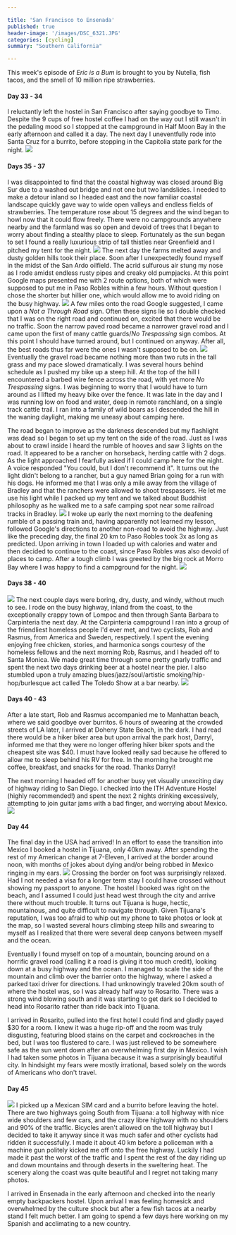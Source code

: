 ```yaml
---

title: 'San Francisco to Ensenada'
published: true
header-image: '/images/DSC_6321.JPG'
categories: [cycling]
summary: "Southern California"

---
```


This week's episode of *Eric is a Bum* is brought to you by Nutella, fish tacos, and the smell of 10 million ripe strawberries.

#### Day 33 - 34

I reluctantly left the hostel in San Francisco after saying goodbye to Timo. Despite the 9 cups of free hostel coffee I had on the way out I still wasn't in the pedaling mood so I stopped at the campground in Half Moon Bay in the early afternoon and called it a day. The next day I uneventfully rode into Santa Cruz for a burrito, before stopping in the Capitolia state park for the night.
![](/images/DSC_6321.JPG)
#### Days 35 - 37
I was disappointed to find that the coastal highway was closed around Big Sur due to a washed out bridge and not one but two landslides. I needed to make a detour inland so I headed east and the now familiar coastal landscape quickly gave way to wide open valleys and endless fields of strawberries. The temperature rose about 15 degrees and the wind began to howl now that it could flow freely. There were no campgrounds anywhere nearby and the farmland was so open and devoid of trees that I began to worry about finding a stealthy place to sleep. Fortunately as the sun began to set I found a really luxurious strip of tall thistles near Greenfield and I pitched my tent for the night. 
![](/images/DSC_6316.JPG)
The next day the farms melted away and dusty golden hills took their place. Soon after I unexpectedly found myself in the midst of the San Ardo oilfield. The acrid sulfurous air stung my nose as I rode amidst endless rusty pipes and creaky old pumpjacks. At this point Google maps presented me with 2 route options, both of which were supposed to put me in Paso Robles within a few hours. Without question I chose the shorter but hillier one, which would allow me to avoid riding on the busy highway.
![](/images/DSC_6327.JPG)
A few miles onto the road Google suggested, I came upon a *Not a Through Road* sign. Often these signs lie so I double checked that I was on the right road and continued on, excited that there would be no traffic. Soon the narrow paved road became a narrower gravel road and I came upon the first of many cattle guards/*No Trespassing* sign combos. At this point I should have turned around, but I continued on anyway. After all, the best roads thus far were the ones I wasn't supposed to be on. 
![](/images/DSC_6336.JPG)
Eventually the gravel road became nothing more than two ruts in the tall grass and my pace slowed dramatically. I was several hours behind schedule as I pushed my bike up a steep hill. At the top of the hill I encountered a barbed wire fence across the road, with yet more *No Trespassing* signs. I was beginning to worry that I would have to turn around as I lifted my heavy bike over the fence. It was late in the day and I was running low on food and water, deep in remote ranchland, on a single track cattle trail. I ran into a family of wild boars as I descended the hill in the waning daylight, making me uneasy about camping here. 

The road began to improve as the darkness descended but my flashlight was dead so I began to set up my tent on the side of the road. Just as I was about to crawl inside I heard the rumble of hooves and saw 3 lights on the road. It appeared to be a rancher on horseback, herding cattle with 2 dogs. As the light approached I fearfully asked if I could camp here for the night. A voice responded "You could, but I don't recommend it". It turns out the light didn't belong to a rancher, but a guy named Brian going for a run with his dogs. He informed me that I was only a mile away from the village of Bradley and that the ranchers were allowed to shoot trespassers. He let me use his light while I packed up my tent and we talked about Buddhist philosophy as he walked me to a safe camping spot near some railroad tracks in Bradley.
![](/images/IMG_20170511_103954.jpg)
I woke up early the next morning to the deafening rumble of a passing train and, having apparently not learned my lesson, followed Google's directions to another non-road to avoid the highway. Just like the preceding day, the final 20 km to Paso Robles took 3x as long as predicted. Upon arriving in town I loaded up with calories and water and then decided to continue to the coast, since Paso Robles was also devoid of places to camp. After a tough climb I was greeted by the big rock at Morro Bay where I was happy to find a campground for the night.
![](/images/DSC_6370.JPG)
#### Days 38 - 40
![](/images/IMG_20170511_165008-PANO.jpg)
The next couple days were boring, dry, dusty, and windy, without much to see. I rode on the busy highway, inland from the coast, to the exceptionally crappy town of Lompoc and then through Santa Barbara to Carpinteria the next day. At the Carpinteria campground I ran into a group of the friendliest homeless people I'd ever met, and two cyclists, Rob and Rasmus, from America and Sweden, respectively. I spent the evening enjoying free chicken, stories, and harmonica songs courtesy of the homeless fellows and the next morning Rob, Rasmus, and I headed off to Santa Monica. We made great time through some pretty gnarly traffic and spent the next two days drinking beer at a hostel near the pier. I also stumbled upon a truly amazing blues/jazz/soul/artistic smoking/hip-hop/burlesque act called The Toledo Show at a bar nearby. 
![](/images/IMG_20170515_191551.jpg)
#### Days 40 - 43
After a late start, Rob and Rasmus accompanied me to Manhattan beach, where we said goodbye over burritos. 6 hours of swearing at the crowded streets of LA later, I arrived at Doheny State Beach, in the dark. I had read there would be a hiker biker area but upon arrival the park host, Darryl, informed me that they were no longer offering hiker biker spots and the cheapest site was $40. I must have looked really sad because he offered to allow me to sleep behind his RV for free. In the morning he brought me coffee, breakfast, and snacks for the road. Thanks Darryl!

The next morning I headed off for another busy yet visually unexciting day of highway riding to San Diego. I checked into the ITH Adventure Hostel (highly recommended!) and spent the next 2 nights drinking excessively, attempting to join guitar jams with a bad finger, and worrying about Mexico.
![](/images/IMG_20170519_022902.jpg)

#### Day 44

The final day in the USA had arrived! In an effort to ease the transition into Mexico I booked a hostel in Tijuana, only 40km away. After spending the rest of my American change at 7-Eleven, I arrived at the border around noon, with months of jokes about dying and/or being robbed in Mexico ringing in my ears.
![](/images/DSC_6402.JPG)
Crossing the border on foot was surprisingly relaxed. Had I not needed a visa for a longer term stay I could have crossed without showing my passport to anyone. The hostel I booked was right on the beach, and I assumed I could just head west through the city and arrive there without much trouble. It turns out Tijuana is huge, hectic, mountainous, and quite difficult to navigate through. Given Tijuana's reputation, I was too afraid to whip out my phone to take photos or look at the map, so I wasted several hours climbing steep hills and swearing to myself as I realized that there were several deep canyons between myself and the ocean. 

Eventually I found myself on top of a mountain, bouncing around on a horrific gravel road (calling it a road is giving it too much credit), looking down at a busy highway and the ocean. I managed to scale the side of the mountain and climb over the barrier onto the highway, where I asked a parked taxi driver for directions. I had unknowingly traveled 20km south of where the hostel was, so I was already half way to Rosarito. There was a strong wind blowing south and it was starting to get dark so I decided to head into Rosarito rather than ride back into Tijuana. 

I arrived in Rosarito, pulled into the first hotel I could find and gladly payed $30 for a room. I knew it was a huge rip-off and the room was truly disgusting, featuring blood stains on the carpet and cockroaches in the bed, but I was too flustered to care. I was just relieved to be somewhere safe as the sun went down after an overwhelming first day in Mexico. I wish I had taken some photos in Tijuana because it was a surprisingly beautiful city. In hindsight my fears were mostly irrational, based solely on the words of Americans who don't travel.

#### Day 45
![](/images/IMG_20170520_151149.jpg)
I picked up a Mexican SIM card and a burrito before leaving the hotel. There are two highways going South from Tijuana: a toll highway with nice wide shoulders and few cars, and the crazy libre highway with no shoulders and 90% of the traffic. Bicycles aren't allowed on the toll highway but I decided to take it anyway since it was much safer and other cyclists had ridden it successfully. I made it about 40 km before a policeman with a machine gun politely kicked me off onto the free highway. Luckily I had made it past the worst of the traffic and I spent the rest of the day riding up and down mountains and through deserts in the sweltering heat. The scenery along the coast was quite beautiful and I regret not taking many photos. 

I arrived in Ensenada in the early afternoon and checked into the nearly empty backpackers hostel. Upon arrival I was feeling homesick and overwhelmed by the culture shock but after a few fish tacos at a nearby stand I felt much better. I am going to spend a few days here working on my Spanish and acclimating to a new country. 


